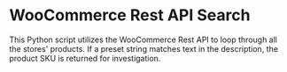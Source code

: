 # WooCommerce Rest API Search
This Python script utilizes the WooCommerce Rest API to loop through all the stores' products. If a preset string matches text in the description, the product SKU is returned for investigation.
